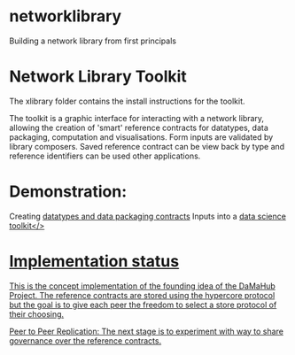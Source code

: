 # networklibrary
Building a network library from first principals


Network Library Toolkit
=========================

The xlibrary folder contains the install instructions for the toolkit.

The toolkit is a graphic interface for interacting with a network library, allowing the creation of 'smart' reference contracts for datatypes, data packaging, computation and visualisations.  Form inputs are validated by library composers.  Saved reference contract can be view back by type and reference identifiers can be used other applications.

Demonstration:
==============
Creating <a href="https://youtu.be/N-Ak9mvmZZM">datatypes and data packaging contracts</a>
Inputs into a <a href="https://youtu.be/OuJEGhPP4B4">data science toolkit</>


Implementation status
=====================

This is the concept implementation of the founding idea of the DaMaHub Project.  The reference contracts are stored using the hypercore protocol but the goal is to give each peer the freedom to select a store protocol of their choosing.

Peer to Peer Replication:  The next stage is to experiment with way to share governance over the reference contracts.
